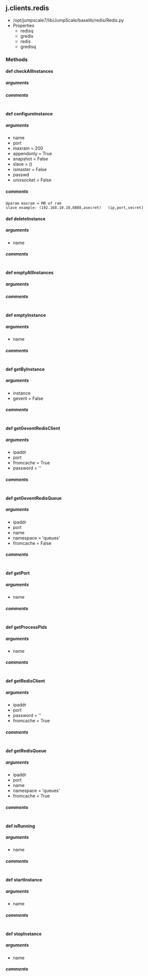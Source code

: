 ## j.clients.redis

- /opt/jumpscale7/lib/JumpScale/baselib/redis/Redis.py
- Properties
    - redisq
    - gredis
    - redis
    - gredisq

### Methods

    

#### def checkAllInstances 
##### arguments

##### comments

```

```

#### def configureInstance 
##### arguments

- name
- port
- maxram = 200
- appendonly = True
- snapshot = False
- slave = ()
- ismaster = False
- passwd
- unixsocket = False

##### comments

```
@param maxram = MB of ram
slave example: (192.168.10.10,8888,asecret)   (ip,port,secret)

```

#### def deleteInstance 
##### arguments

- name

##### comments

```

```

#### def emptyAllInstances 
##### arguments

##### comments

```

```

#### def emptyInstance 
##### arguments

- name

##### comments

```

```

#### def getByInstance 
##### arguments

- instance
- gevent = False

##### comments

```

```

#### def getGeventRedisClient 
##### arguments

- ipaddr
- port
- fromcache = True
- password = ''

##### comments

```

```

#### def getGeventRedisQueue 
##### arguments

- ipaddr
- port
- name
- namespace = 'queues'
- fromcache = False

##### comments

```

```

#### def getPort 
##### arguments

- name

##### comments

```

```

#### def getProcessPids 
##### arguments

- name

##### comments

```

```

#### def getRedisClient 
##### arguments

- ipaddr
- port
- password = ''
- fromcache = True

##### comments

```

```

#### def getRedisQueue 
##### arguments

- ipaddr
- port
- name
- namespace = 'queues'
- fromcache = True

##### comments

```

```

#### def isRunning 
##### arguments

- name

##### comments

```

```

#### def startInstance 
##### arguments

- name

##### comments

```

```

#### def stopInstance 
##### arguments

- name

##### comments

```

```

